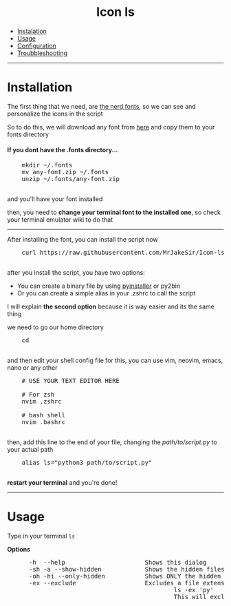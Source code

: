 <div align="center">
  <h1>Icon ls</h1>
</div>

<div>
  <p>
    <ul>
      <li><a href="#installation">Instalation</a></li>
      <li><a href="#usage">Usage</a></li>
      <li><a href="">Configuration</a></li>
      <li><a href="">Troubbleshooting</a></li>
    </ul>
  </p>
</div>

-----

<div>
  <h1 id="installation">Installation</h1>
  
  <p>
    The first thing that we need, are <a href="https://nerdfonts.com" target="blank_">the nerd fonts</a>, so we can see and personalize the icons in the script <br>
  
  So to do this, we will download any font from <a href="https://nerdfonts.com/font-downloads" target='blank_'>here</a> and copy them to your fonts directory

  <h4>If you dont have the .fonts directory...</h4>
  <pre>
    mkdir ~/.fonts
    mv any-font.zip ~/.fonts
    unzip ~/.fonts/any-font.zip
  </pre>

  and you'll have your font installed

  then, you need to <b>change your terminal font to the installed one</b>, so check your terminal emulator wiki to do that

  <hr>
  
  After installing the font, you can install the script now
  <pre>
    curl https://raw.githubusercontent.com/MrJakeSir/Icon-ls/master/ls.py -o path/to/script
  </pre>

  after you install the script, you have two options:

  <ul>
    <li>You can create a binary file by using <a href="https://www.pyinstaller.org/">pyinstaller</a> or py2bin</li>
    <li>Or you can create a simple alias in your .zshrc to call the script</li>
  </ul>

  I will explain <b>the second option</b> because it is way easier and its the same thing
  
  we need to go our home directory
  <pre>
    cd
  </pre>
  
  and then edit your shell config file
  for this, you can use vim, neovim, emacs, nano or any other
  
  <pre>
    # USE YOUR TEXT EDITOR HERE
    
    # For zsh
    nvim .zshrc

    # bash shell
    nvim .bashrc
  </pre>
  
  then, add this line to the end of your file, changing the <i>path/to/script.py</i> to your actual path 
  
  <pre>
    alias ls="python3 path/to/script.py"
  </pre>
  
  <b>restart your terminal</b> and you're done!
  

  </p>

</div>

-----

<div>
  <h1 id="usage">Usage</h1>
  <p>
  Type in your terminal 
  <code>ls</code>
  
  <b>Options</b>
  <pre>
      -h  --help                      Shows this dialog
      -sh -a --show-hidden            Shows the hidden files
      -oh -hi --only-hidden           Shows ONLY the hidden files
      -ex --exclude                   Excludes a file extension, for example:
                                              ls -ex 'py'
                                              This will exclude all the python files
  </pre>


  </p>
</div>
